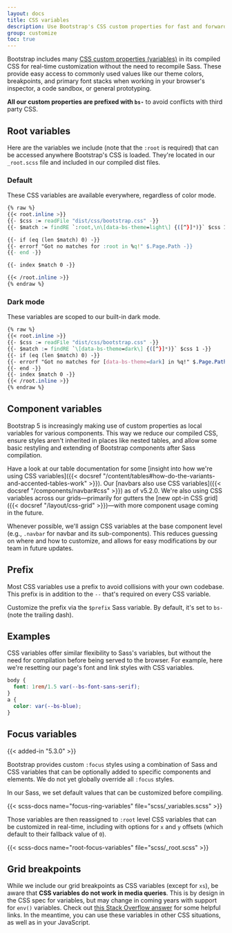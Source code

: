 ```yaml
---
layout: docs
title: CSS variables
description: Use Bootstrap's CSS custom properties for fast and forward-looking design and development.
group: customize
toc: true
---
```


Bootstrap includes many [CSS custom properties (variables)](https://developer.mozilla.org/en-US/docs/Web/CSS/Using_CSS_custom_properties) in its compiled CSS for real-time customization without the need to recompile Sass. These provide easy access to commonly used values like our theme colors, breakpoints, and primary font stacks when working in your browser's inspector, a code sandbox, or general prototyping.

**All our custom properties are prefixed with `bs-`** to avoid conflicts with third party CSS.

## Root variables

Here are the variables we include (note that the `:root` is required) that can be accessed anywhere Bootstrap's CSS is loaded. They're located in our `_root.scss` file and included in our compiled dist files.

### Default

These CSS variables are available everywhere, regardless of color mode.

```css
{% raw %}
{{< root.inline >}}
{{- $css := readFile "dist/css/bootstrap.css" -}}
{{- $match := findRE `:root,\n\[data-bs-theme=light\] {([^}]*)}` $css 1 -}}

{{- if (eq (len $match) 0) -}}
{{- errorf "Got no matches for :root in %q!" $.Page.Path -}}
{{- end -}}

{{- index $match 0 -}}

{{< /root.inline >}}
{% endraw %}
```

### Dark mode

These variables are scoped to our built-in dark mode.

```css
{% raw %}
{{< root.inline >}}
{{- $css := readFile "dist/css/bootstrap.css" -}}
{{- $match := findRE `\[data-bs-theme=dark\] {([^}]*)}` $css 1 -}}
{{- if (eq (len $match) 0) -}}
{{- errorf "Got no matches for [data-bs-theme=dark] in %q!" $.Page.Path -}}
{{- end -}}
{{- index $match 0 -}}
{{< /root.inline >}}
{% endraw %}
```

## Component variables

Bootstrap 5 is increasingly making use of custom properties as local variables for various components. This way we reduce our compiled CSS, ensure styles aren't inherited in places like nested tables, and allow some basic restyling and extending of Bootstrap components after Sass compilation.

Have a look at our table documentation for some [insight into how we're using CSS variables]({{< docsref "/content/tables#how-do-the-variants-and-accented-tables-work" >}}). Our [navbars also use CSS variables]({{< docsref "/components/navbar#css" >}}) as of v5.2.0. We're also using CSS variables across our grids—primarily for gutters the [new opt-in CSS grid]({{< docsref "/layout/css-grid" >}})—with more component usage coming in the future.

Whenever possible, we'll assign CSS variables at the base component level (e.g., `.navbar` for navbar and its sub-components). This reduces guessing on where and how to customize, and allows for easy modifications by our team in future updates.

## Prefix

Most CSS variables use a prefix to avoid collisions with your own codebase. This prefix is in addition to the `--` that's required on every CSS variable.

Customize the prefix via the `$prefix` Sass variable. By default, it's set to `bs-` (note the trailing dash).

## Examples

CSS variables offer similar flexibility to Sass's variables, but without the need for compilation before being served to the browser. For example, here we're resetting our page's font and link styles with CSS variables.

```css
body {
  font: 1rem/1.5 var(--bs-font-sans-serif);
}
a {
  color: var(--bs-blue);
}
```

## Focus variables

{{< added-in "5.3.0" >}}

Bootstrap provides custom `:focus` styles using a combination of Sass and CSS variables that can be optionally added to specific components and elements. We do not yet globally override all `:focus` styles.

In our Sass, we set default values that can be customized before compiling.

{{< scss-docs name="focus-ring-variables" file="scss/_variables.scss" >}}

Those variables are then reassigned to `:root` level CSS variables that can be customized in real-time, including with options for `x` and `y` offsets (which default to their fallback value of `0`).

{{< scss-docs name="root-focus-variables" file="scss/_root.scss" >}}

## Grid breakpoints

While we include our grid breakpoints as CSS variables (except for `xs`), be aware that **CSS variables do not work in media queries**. This is by design in the CSS spec for variables, but may change in coming years with support for `env()` variables. Check out [this Stack Overflow answer](https://stackoverflow.com/a/47212942) for some helpful links. In the meantime, you can use these variables in other CSS situations, as well as in your JavaScript.
